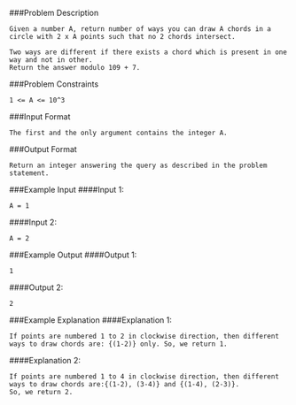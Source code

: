 ###Problem Description
```
Given a number A, return number of ways you can draw A chords in a circle with 2 x A points such that no 2 chords intersect.

Two ways are different if there exists a chord which is present in one way and not in other.
Return the answer modulo 109 + 7.
```


###Problem Constraints
```
1 <= A <= 10^3
```



###Input Format
```
The first and the only argument contains the integer A.
```



###Output Format
```
Return an integer answering the query as described in the problem statement.
```


###Example Input
####Input 1:

```
A = 1
```
####Input 2:

```
A = 2
```


###Example Output
####Output 1:

```
1
```
####Output 2:

```
2
```


###Example Explanation
####Explanation 1:

```
If points are numbered 1 to 2 in clockwise direction, then different ways to draw chords are: {(1-2)} only. So, we return 1.
```
####Explanation 2:

```
If points are numbered 1 to 4 in clockwise direction, then different ways to draw chords are:{(1-2), (3-4)} and {(1-4), (2-3)}.
So, we return 2.
```